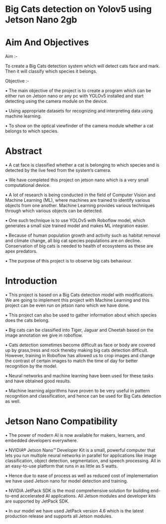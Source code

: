 
# Big Cats detection on Yolov5 using Jetson Nano 2gb

# Aim And Objectives

Aim :-

To create a Big Cats detection system which will detect cats face and mark. Then it will classify which species it belongs.

Objective :-

• The main objective of the project is to create a program which can be either run on Jetson nano or any pc with YOLOv5 installed and start detecting using the camera module on the device.

• Using appropriate datasets for recognizing and interpreting data using machine learning.

• To show on the optical viewfinder of the camera module whether a cat belongs to which species.

# Abstract
• A cat face is classified whether a cat is belonging to which species and is detected by the live feed from the system’s camera.

• We have completed this project on jetson nano which is a very small computational device.

• A lot of research is being conducted in the field of Computer Vision and Machine Learning (ML), where machines are trained to identify various objects from one another. Machine Learning provides various techniques through which various objects can be detected.

• One such technique is to use YOLOv5 with Roboflow model, which generates a small size trained model and makes ML integration easier.

• Because of human population growth and activity such as habitat removal and climate change, all big cat species populations are on decline. Conservation of big cats is needed to health of ecosystems as these are apex predators. 

• The purpose of this project is to observe big cats behaviour.

# Introduction
• This project is based on a Big Cats detection model with modifications. We are going to implement this project with Machine Learning and this project can be even run on jetson nano which we have done.

• This project can also be used to gather information about which species does the cats belong.

• Big cats can be classified into Tiger, Jaguar and Cheetah based on the image annotation we give in roboflow. 

• Cats detection sometimes become difficult as face or body are covered up by grass,tress and rock thereby making big cats detection difficult. However, training in Roboflow has allowed us to crop images and change the contrast of certain images to match the time of day for better recognition by the model.

• Neural networks and machine learning have been used for these tasks and have obtained good results.

• Machine learning algorithms have proven to be very useful in pattern recognition and classification, and hence can be used for Big Cats detection as well.

# Jetson Nano Compatibility
• The power of modern AI is now available for makers, learners, and embedded developers everywhere.

• NVIDIA® Jetson Nano™ Developer Kit is a small, powerful computer that lets you run multiple neural networks in parallel for applications like image classification, object detection, segmentation, and speech processing. All in an easy-to-use platform that runs in as little as 5 watts.

• Hence due to ease of process as well as reduced cost of implementation we have used Jetson nano for model detection and training.

• NVIDIA JetPack SDK is the most comprehensive solution for building end-to-end accelerated AI applications. All Jetson modules and developer kits are supported by JetPack SDK.

• In our model we have used JetPack version 4.6 which is the latest production release and supports all Jetson modules.
